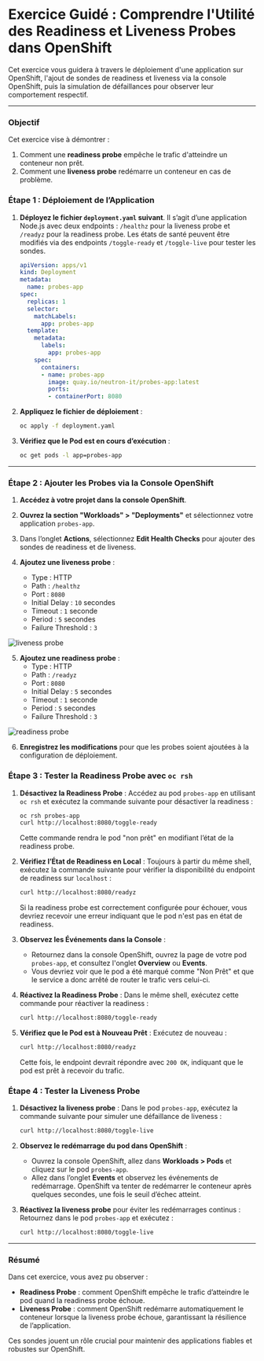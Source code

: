 # Exercice Guidé : Comprendre l'Utilité des Readiness et Liveness Probes dans OpenShift

Cet exercice vous guidera à travers le déploiement d'une application sur OpenShift, l'ajout de sondes de readiness et liveness via la console OpenShift, puis la simulation de défaillances pour observer leur comportement respectif. 

---

### Objectif

Cet exercice vise à démontrer :
1. Comment une **readiness probe** empêche le trafic d'atteindre un conteneur non prêt.
2. Comment une **liveness probe** redémarre un conteneur en cas de problème.


### Étape 1 : Déploiement de l’Application

1. **Déployez le fichier `deployment.yaml` suivant**. Il s’agit d’une application Node.js avec deux endpoints : `/healthz` pour la liveness probe et `/readyz` pour la readiness probe. Les états de santé peuvent être modifiés via des endpoints `/toggle-ready` et `/toggle-live` pour tester les sondes.

   ```yaml
   apiVersion: apps/v1
   kind: Deployment
   metadata:
     name: probes-app
   spec:
     replicas: 1
     selector:
       matchLabels:
         app: probes-app
     template:
       metadata:
         labels:
           app: probes-app
       spec:
         containers:
         - name: probes-app
           image: quay.io/neutron-it/probes-app:latest
           ports:
           - containerPort: 8080
   ```

2. **Appliquez le fichier de déploiement** :
   ```bash
   oc apply -f deployment.yaml
   ```

3. **Vérifiez que le Pod est en cours d’exécution** :
   ```bash
   oc get pods -l app=probes-app
   ```

---

### Étape 2 : Ajouter les Probes via la Console OpenShift

1. **Accédez à votre projet dans la console OpenShift**.

2. **Ouvrez la section "Workloads" > "Deployments"** et sélectionnez votre application `probes-app`.

3. Dans l’onglet **Actions**, sélectionnez **Edit Health Checks** pour ajouter des sondes de readiness et de liveness.

4. **Ajoutez une liveness probe** :
   - Type : HTTP
   - Path : `/healthz`
   - Port : `8080`
   - Initial Delay : `10` secondes
   - Timeout : `1` seconde
   - Period : `5` secondes
   - Failure Threshold : `3`

![liveness probe](./images/liveness-probe.png)

5. **Ajoutez une readiness probe** :
   - Type : HTTP
   - Path : `/readyz`
   - Port : `8080`
   - Initial Delay : `5` secondes
   - Timeout : `1` seconde
   - Period : `5` secondes
   - Failure Threshold : `3`

![readiness probe](./images/readiness-probe.png)

6. **Enregistrez les modifications** pour que les probes soient ajoutées à la configuration de déploiement.


### Étape 3 : Tester la Readiness Probe avec `oc rsh`

1. **Désactivez la Readiness Probe** :
   Accédez au pod `probes-app` en utilisant `oc rsh` et exécutez la commande suivante pour désactiver la readiness :
   ```bash
   oc rsh probes-app
   curl http://localhost:8080/toggle-ready
   ```

   Cette commande rendra le pod "non prêt" en modifiant l’état de la readiness probe.

2. **Vérifiez l’État de Readiness en Local** :
   Toujours à partir du même shell, exécutez la commande suivante pour vérifier la disponibilité du endpoint de readiness sur `localhost` :
   ```bash
   curl http://localhost:8080/readyz
   ```

   Si la readiness probe est correctement configurée pour échouer, vous devriez recevoir une erreur indiquant que le pod n'est pas en état de readiness.

3. **Observez les Événements dans la Console** :
   - Retournez dans la console OpenShift, ouvrez la page de votre pod `probes-app`, et consultez l'onglet **Overview** ou **Events**.
   - Vous devriez voir que le pod a été marqué comme "Non Prêt" et que le service a donc arrêté de router le trafic vers celui-ci.

4. **Réactivez la Readiness Probe** :
   Dans le même shell, exécutez cette commande pour réactiver la readiness :
   ```bash
   curl http://localhost:8080/toggle-ready
   ```

5. **Vérifiez que le Pod est à Nouveau Prêt** :
   Exécutez de nouveau :
   ```bash
   curl http://localhost:8080/readyz
   ```
   
   Cette fois, le endpoint devrait répondre avec `200 OK`, indiquant que le pod est prêt à recevoir du trafic.



### Étape 4 : Tester la Liveness Probe

1. **Désactivez la liveness probe** :
   Dans le pod `probes-app`, exécutez la commande suivante pour simuler une défaillance de liveness :
   ```bash
   curl http://localhost:8080/toggle-live
   ```

2. **Observez le redémarrage du pod dans OpenShift** :
   - Ouvrez la console OpenShift, allez dans **Workloads > Pods** et cliquez sur le pod `probes-app`.
   - Allez dans l’onglet **Events** et observez les événements de redémarrage. OpenShift va tenter de redémarrer le conteneur après quelques secondes, une fois le seuil d’échec atteint.

3. **Réactivez la liveness probe** pour éviter les redémarrages continus :
   Retournez dans le pod `probes-app` et exécutez :
   ```bash
   curl http://localhost:8080/toggle-live
   ```

---

### Résumé

Dans cet exercice, vous avez pu observer :
- **Readiness Probe** : comment OpenShift empêche le trafic d’atteindre le pod quand la readiness probe échoue.
- **Liveness Probe** : comment OpenShift redémarre automatiquement le conteneur lorsque la liveness probe échoue, garantissant la résilience de l’application.

Ces sondes jouent un rôle crucial pour maintenir des applications fiables et robustes sur OpenShift.